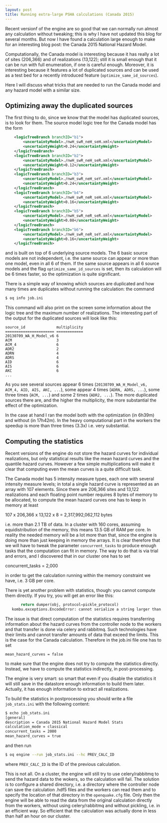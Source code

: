 ```yaml
---
layout: post
title: Running extra-large PSHA calculations (Canada 2015)
---
```


Recent versionf of the engine are so good that we can normally run
almost any calculation without tweaking; this is why I have
not updated this blog for several months. But now I have found a
calculation large enough to make for an interesting blog post: the
Canada 2015 National Hazard Model.

Computationally, the Canada model is interesting because it has really a lot
of sites (206,366) and of realizations (13,122); still it is small enough
that it can be run with full enumeration, if one is careful enough. Moreover,
it is interesting because it features a lot of duplicated sources and can
be used as a test bed for a recently introduced feature
(`optimize_same_id_sources`).

Here I will discuss what tricks that are needed to run the Canada model
and any hazard model with a similar size.

Optimizing away the duplicated sources
--------------------------------------

The first thing to do, since we know that the model has duplicated
sources, is to look for them. The source model logic tree for the
Canada model has the form

```xml
    <logicTreeBranch branchID="b1">
        <uncertaintyModel>./nwH_swR_neH_seH.xml</uncertaintyModel>
        <uncertaintyWeight>0.24</uncertaintyWeight>
    </logicTreeBranch>
    <logicTreeBranch branchID="b2">
        <uncertaintyModel>./nwH_swR_neH_seR.xml</uncertaintyModel>
        <uncertaintyWeight>0.12</uncertaintyWeight>
    </logicTreeBranch>
    <logicTreeBranch branchID="b3">
        <uncertaintyModel>./nwH_swR_neH_seY.xml</uncertaintyModel>
        <uncertaintyWeight>0.24</uncertaintyWeight>
    </logicTreeBranch>
    <logicTreeBranch branchID="b4">
        <uncertaintyModel>./nwH_swR_neR_seH.xml</uncertaintyModel>
        <uncertaintyWeight>0.16</uncertaintyWeight>
    </logicTreeBranch>
    <logicTreeBranch branchID="b5">
        <uncertaintyModel>./nwH_swR_neR_seR.xml</uncertaintyModel>
        <uncertaintyWeight>0.08</uncertaintyWeight>
    </logicTreeBranch>
    <logicTreeBranch branchID="b6">
        <uncertaintyModel>./nwH_swR_neR_seY.xml</uncertaintyModel>
        <uncertaintyWeight>0.16</uncertaintyWeight>
    </logicTreeBranch>
```

and is built on top of 6 underlying source models. The 6 basic source
models are not independent, i.e. the same source can appear or more
than one model, even in all 6 of them. If the same source
appears in all 6 source models and the flag `optimize_same_id_sources`
is set, then its calculation will be 6 times faster, so the
optimization is quite significant.

There is a simple way of knowing which sources are duplicated and
how many times are duplicates without running the calculation: the
command

```bash
$ oq info job.ini
```

This command will also print on the screen some information about the
logic tree and the maximum number of realizations. The interesting
part of the output for the duplicated sources will look like this:

```
source_id              multiplicity
====================== ============
20130709_WA_H_Model_v6 6           
ACM                    3           
ACM_4                  6           
ADR2                   2           
ADRN                   4           
ADRS                   4           
AID                    6           
AIS                    6           
AKC                    6           
...
``` 

As you see several sources appear 6 times (`20130709_WA_H_Model_v6,
ACM_4, AID, AIS, AKC, ...`), some appear 4 times (`ADRN, ADRS, ...`),
some three times (`ACM, ...`) and some 2 times (`ADR2, ...`).
The more duplicated sources there are, and the higher the multiplicity,
the more substantial the effect of the optimization.

In the case at hand I ran the model both with the optimization (in 6h39m)
and without (in 17h42m). In the heavy computational part in the workers
the speedup is more than three times (3.3x) i.e. very substantial.

Computing the statistics
-----------------------------

Recent versions of the engine do not store the hazard curves for individual
realizations, but only statistical results like the mean hazard curves and
the quantile hazard curves. However a few simple multiplications will make it
clear that computing even the mean curves is a quite difficult task.

The Canada model has 5 intensity measure types, each one with several
intensity measure levels; in total a single hazard curve is represented
as an array with 107 elements. Since there are 206,366 sites and 13,122
realizations and each floating point number requires 8 bytes of memory
to be allocated, to compute the mean hazard curves one has to keep in memory
at least

  107 x 206,366 x 13,122 x 8 = 2,317,992,062,112 bytes

i.e. more than 2.1 TB of data. In a cluster with 160 cores, assuming
equidistribution of the memory, this means 13.5 GB of RAM per core.
In reality the needed memory will be a lot more than
that, since the engine is doing more than just keeping in memory the
arrays. It is clear therefore that we will have to tweak the parameter
`concurrent_tasks` to produce enough tasks that the computation can fit
in memory. The way to do that is via trial and errors, and I discovered
that in our cluster one has to set

  concurrent_tasks = 2,000

in order to get the calculation running within the memory constraint we
have, i.e. 3 GB per core.

There is yet another problem with statistics, though: you cannot compute
them directly. If you try, you will get an error like this:

```python
       return dumper(obj, protocol=pickle_protocol)
   kombu.exceptions.EncodeError: cannot serialize a string larger than 4GiB
```

The issue is that direct computation of the statistics requires transferring
information about the hazard curves from the controller node to the workers
and that transfer is done via celery and rabbitmq. Such technologies have
their limits and cannot transfer amounts of data that exceed the limits.
This is the case for the Canada calculation. Therefore in the job.ini file
one has to set

  `mean_hazard_curves = false`

to make sure that the engine does not try to compute the statistics directly.
Instead, we have to compute the statistics indirectly, in post-processing.

The engine is very smart: so smart that even if you disable the
statistics it will still save in the datastore enough information to
build them later. Actually, it has enough information to extract all
realizations.

To build the statistics in postprocessing you should write a file
`job_stats.ini` with the following content:

```bash
$ echo job_stats.ini
[general]
description = Canada 2015 National Hazard Model Stats
calculation_mode = classical
concurrent_tasks = 2000
mean_hazard_curves = true
```

and then run

```bash
$ oq engine --run job_stats.ini --hc PREV_CALC_ID
```

where `PREV_CALC_ID` is the ID of the previous calculation.

This is not all. On a cluster, the engine will still try to use
celery/rabbitmq to send the hazard data to the wokers, so the calculation
will fail. The solution is to configure a shared directory, i.e. a
directory where the controller node can save the calculation .hdf5
files and the workers can read them and to specify the location of
that directory in the `openquake.cfg` file.  Only then the engine will
be able to read the data from the original calculation directly from
the workers, without using celery/rabbitmq and without pickling,
i.e. in an efficient way. So efficient that the calculation was
actually done in less than half an hour on our cluster.
